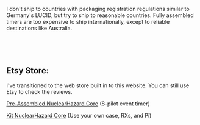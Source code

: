 <div id='product-component-1748610122415'></div>
<script type="text/javascript">
/*<![CDATA[*/
(function () {
  var scriptURL = 'https://sdks.shopifycdn.com/buy-button/latest/buy-button-storefront.min.js';
  if (window.ShopifyBuy) {
    if (window.ShopifyBuy.UI) {
      ShopifyBuyInit();
    } else {
      loadScript();
    }
  } else {
    loadScript();
  }
  function loadScript() {
    var script = document.createElement('script');
    script.async = true;
    script.src = scriptURL;
    (document.getElementsByTagName('head')[0] || document.getElementsByTagName('body')[0]).appendChild(script);
    script.onload = ShopifyBuyInit;
  }
  function ShopifyBuyInit() {
    var client = ShopifyBuy.buildClient({
      domain: 'cbf9af-34.myshopify.com',
      storefrontAccessToken: 'c916ed512e9766f7185e7c78b7ea8b83',
    });
    ShopifyBuy.UI.onReady(client).then(function (ui) {
      ui.createComponent('product', {
        id: '9858900099357',
        node: document.getElementById('product-component-1748610122415'),

---
layout: default
title: Shop
---

Please contact me if you have any issues. 

<script>document.write('n'+'u'+'c'+'l'+'e'+'a'+'r'+'q'+'u'+'a'+'d'+'s'+'@'+'g'+'m'+'a'+'i'+'l'+'.'+'c'+'o'+'m');</script>

I don't ship to countries with packaging registration regulations similar to Germany's LUCID, but try to ship to reasonable countries. Fully assembled timers are too expensive to ship internationally, except to reliable destinations like Australia.

<html>
<head>
  <style>
    .products-container {
      display: flex;
      flex-wrap: wrap;
      justify-content: center;
      gap: 10px; /* Reduced gap to help fit all items */
      max-width: 900px; /* Reduced max-width to match typical GitHub Pages content width */
      margin: 0 auto;
      padding: 10px;
    }
    
    .product-wrapper {
      /* Mobile first - one item per row */
      flex: 0 1 100%;
      min-width: 280px;
      max-width: 100%;
    }

    /* Tablet - two items per row */
    @media (min-width: 768px) {
      .product-wrapper {
        flex: 0 1 calc(50% - 5px);
        max-width: calc(50% - 5px);
      }
    }

    /* Desktop - all four items in one row */
    @media (min-width: 1024px) {
      .product-wrapper {
        flex: 0 1 calc(20% - 8px); /* Slightly smaller width per item */
        max-width: calc(20% - 8px);
      }
      
      /* Override any max-width settings from Shopify's default styles */
      .product-wrapper > div {
        max-width: 100% !important;
      }
    }
  </style>
</head>
<body>
  <div class="products-container">
    <div class="product-wrapper">
      <div id='product-component-1736559407030'></div>
    </div>
    <div class="product-wrapper">
      <div id='product-component-1736515178933'></div>
    </div>
    <div class="product-wrapper">
      <div id='product-component-1748610122415'></div>
    </div>
  </div>

<div id='product-component-1736559407030'></div>
<script type="text/javascript">
/*<![CDATA[*/
(function () {
  var scriptURL = 'https://sdks.shopifycdn.com/buy-button/latest/buy-button-storefront.min.js';
  if (window.ShopifyBuy) {
    if (window.ShopifyBuy.UI) {
      ShopifyBuyInit();
    } else {
      loadScript();
    }
  } else {
    loadScript();
  }
  function loadScript() {
    var script = document.createElement('script');
    script.async = true;
    script.src = scriptURL;
    (document.getElementsByTagName('head')[0] || document.getElementsByTagName('body')[0]).appendChild(script);
    script.onload = ShopifyBuyInit;
  }
  function ShopifyBuyInit() {
    var client = ShopifyBuy.buildClient({
      domain: 'cbf9af-34.myshopify.com',
      storefrontAccessToken: 'c916ed512e9766f7185e7c78b7ea8b83',
    });
    ShopifyBuy.UI.onReady(client).then(function (ui) {
      ui.createComponent('product', {
        id: '9701659345181',
        node: document.getElementById('product-component-1736559407030'),
        moneyFormat: '%24%7B%7Bamount%7D%7D',
        options: {
  "product": {
    "styles": {
      "product": {
        "@media (min-width: 601px)": {
          "max-width": "calc(25% - 20px)",
          "margin-left": "20px",
          "margin-bottom": "50px"
        }
      },
      "title": {
        "font-family": "Montserrat, sans-serif",
        "color": "#78b657"
      },
      "button": {
        "font-family": "Montserrat, sans-serif",
        "font-size": "16px",
        "padding-top": "16px",
        "padding-bottom": "16px",
        "border-radius": "40px",
        "padding-left": "36px",
        "padding-right": "36px"
      },
      "quantityInput": {
        "font-size": "16px",
        "padding-top": "16px",
        "padding-bottom": "16px"
      },
      "price": {
        "font-size": "22px",
        "color": "#78b657"
      },
      "compareAt": {
        "font-size": "18.7px",
        "color": "#78b657"
      },
      "unitPrice": {
        "font-size": "18.7px",
        "color": "#78b657"
      }
    },
    "buttonDestination": "modal",
    "contents": {
      "options": false
    },
    "width": "580px",
    "text": {
      "button": "View"
    },
    "googleFonts": [
      "Montserrat",
      "Quantico"
    ]
  },
  "productSet": {
    "styles": {
      "products": {
        "@media (min-width: 601px)": {
          "margin-left": "-20px"
        }
      }
    }
  },
  "modalProduct": {
    "contents": {
      "img": false,
      "imgWithCarousel": true
    },
    "styles": {
      "product": {
        "@media (min-width: 601px)": {
          "max-width": "100%",
          "margin-left": "0px",
          "margin-bottom": "0px"
        }
      },
      "button": {
        "font-family": "Montserrat, sans-serif",
        "font-size": "16px",
        "padding-top": "16px",
        "padding-bottom": "16px",
        "border-radius": "40px",
        "padding-left": "36px",
        "padding-right": "36px"
      },
      "quantityInput": {
        "font-size": "16px",
        "padding-top": "16px",
        "padding-bottom": "16px"
      },
      "title": {
        "font-family": "Montserrat, sans-serif",
        "font-weight": "bold",
        "font-size": "26px",
        "color": "#b5e85d"
      },
      "price": {
        "font-family": "Montserrat, sans-serif",
        "font-weight": "bold",
        "font-size": "22px",
        "color": "#b5e85d"
      },
      "compareAt": {
        "font-family": "Montserrat, sans-serif",
        "font-weight": "bold",
        "font-size": "18.7px",
        "color": "#b5e85d"
      },
      "unitPrice": {
        "font-family": "Montserrat, sans-serif",
        "font-weight": "bold",
        "font-size": "18.7px",
        "color": "#b5e85d"
      },
      "description": {
        "font-family": "Montserrat, sans-serif",
        "color": "#ffffff"
      }
    },
    "googleFonts": [
      "Montserrat",
      "Quantico"
    ],
    "text": {
      "button": "Add to cart"
    }
  },
  "modal": {
    "styles": {
      "modal": {
        "background-color": "#3e3e3e"
      }
    }
  },
  "option": {
    "styles": {
      "label": {
        "font-family": "Montserrat, sans-serif",
        "color": "#ffffff"
      },
      "select": {
        "font-family": "Montserrat, sans-serif"
      }
    },
    "googleFonts": [
      "Montserrat"
    ]
  },
  "cart": {
    "styles": {
      "button": {
        "font-family": "Montserrat, sans-serif",
        "font-size": "16px",
        "padding-top": "16px",
        "padding-bottom": "16px",
        "border-radius": "40px"
      },
      "title": {
        "color": "#ffffff"
      },
      "header": {
        "color": "#ffffff"
      },
      "lineItems": {
        "color": "#ffffff"
      },
      "subtotalText": {
        "color": "#ffffff"
      },
      "subtotal": {
        "color": "#ffffff"
      },
      "notice": {
        "color": "#ffffff"
      },
      "currency": {
        "color": "#ffffff"
      },
      "close": {
        "color": "#ffffff",
        ":hover": {
          "color": "#ffffff"
        }
      },
      "empty": {
        "color": "#ffffff"
      },
      "noteDescription": {
        "color": "#ffffff"
      },
      "discountText": {
        "color": "#ffffff"
      },
      "discountIcon": {
        "fill": "#ffffff"
      },
      "discountAmount": {
        "color": "#ffffff"
      },
      "cart": {
        "background-color": "#3e3e3e"
      },
      "footer": {
        "background-color": "#3e3e3e"
      }
    },
    "text": {
      "total": "Subtotal",
      "notice": "",
      "button": "Checkout"
    },
    "googleFonts": [
      "Montserrat"
    ]
  },
  "toggle": {
    "styles": {
      "toggle": {
        "font-family": "Montserrat, sans-serif"
      },
      "count": {
        "font-size": "16px"
      }
    },
    "googleFonts": [
      "Montserrat"
    ]
  },
  "lineItem": {
    "styles": {
      "variantTitle": {
        "color": "#ffffff"
      },
      "title": {
        "color": "#ffffff"
      },
      "price": {
        "color": "#ffffff"
      },
      "fullPrice": {
        "color": "#ffffff"
      },
      "discount": {
        "color": "#ffffff"
      },
      "discountIcon": {
        "fill": "#ffffff"
      },
      "quantity": {
        "color": "#ffffff"
      },
      "quantityIncrement": {
        "color": "#ffffff",
        "border-color": "#ffffff"
      },
      "quantityDecrement": {
        "color": "#ffffff",
        "border-color": "#ffffff"
      },
      "quantityInput": {
        "color": "#ffffff",
        "border-color": "#ffffff"
      }
    }
  }
},
      });
    });
  }
})();
/*]]>*/
</script>

  <div id='product-component-1736515178933'></div>
<script type="text/javascript">
/*<![CDATA[*/
(function () {
  var scriptURL = 'https://sdks.shopifycdn.com/buy-button/latest/buy-button-storefront.min.js';
  if (window.ShopifyBuy) {
    if (window.ShopifyBuy.UI) {
      ShopifyBuyInit();
    } else {
      loadScript();
    }
  } else {
    loadScript();
  }
  function loadScript() {
    var script = document.createElement('script');
    script.async = true;
    script.src = scriptURL;
    (document.getElementsByTagName('head')[0] || document.getElementsByTagName('body')[0]).appendChild(script);
    script.onload = ShopifyBuyInit;
  }
  function ShopifyBuyInit() {
    var client = ShopifyBuy.buildClient({
      domain: 'cbf9af-34.myshopify.com',
      storefrontAccessToken: 'c916ed512e9766f7185e7c78b7ea8b83',
    });
    ShopifyBuy.UI.onReady(client).then(function (ui) {
      ui.createComponent('product', {
        id: '9699725115677',
        node: document.getElementById('product-component-1736515178933'),
        moneyFormat: '%24%7B%7Bamount%7D%7D',
        options: {
  "product": {
    "styles": {
      "product": {
        "@media (min-width: 601px)": {
          "max-width": "calc(25% - 20px)",
          "margin-left": "20px",
          "margin-bottom": "50px"
        }
      },
      "title": {
        "font-family": "Montserrat, sans-serif",
        "color": "#78b657"
      },
      "button": {
        "font-family": "Montserrat, sans-serif",
        "font-size": "16px",
        "padding-top": "16px",
        "padding-bottom": "16px",
        "border-radius": "40px",
        "padding-left": "36px",
        "padding-right": "36px"
      },
      "quantityInput": {
        "font-size": "16px",
        "padding-top": "16px",
        "padding-bottom": "16px"
      },
      "price": {
        "font-size": "22px",
        "color": "#78b657"
      },
      "compareAt": {
        "font-size": "18.7px",
        "color": "#78b657"
      },
      "unitPrice": {
        "font-size": "18.7px",
        "color": "#78b657"
      }
    },
    "buttonDestination": "modal",
    "contents": {
      "options": false
    },
    "width": "580px",
    "text": {
      "button": "View"
    },
    "googleFonts": [
      "Montserrat",
      "Quantico"
    ]
  },
  "productSet": {
    "styles": {
      "products": {
        "@media (min-width: 601px)": {
          "margin-left": "-20px"
        }
      }
    }
  },
  "modalProduct": {
    "contents": {
      "img": false,
      "imgWithCarousel": true
    },
    "styles": {
      "product": {
        "@media (min-width: 601px)": {
          "max-width": "100%",
          "margin-left": "0px",
          "margin-bottom": "0px"
        }
      },
      "button": {
        "font-family": "Montserrat, sans-serif",
        "font-size": "16px",
        "padding-top": "16px",
        "padding-bottom": "16px",
        "border-radius": "40px",
        "padding-left": "36px",
        "padding-right": "36px"
      },
      "quantityInput": {
        "font-size": "16px",
        "padding-top": "16px",
        "padding-bottom": "16px"
      },
      "title": {
        "font-family": "Montserrat, sans-serif",
        "font-weight": "bold",
        "font-size": "26px",
        "color": "#b5e85d"
      },
      "price": {
        "font-family": "Montserrat, sans-serif",
        "font-weight": "bold",
        "font-size": "22px",
        "color": "#b5e85d"
      },
      "compareAt": {
        "font-family": "Montserrat, sans-serif",
        "font-weight": "bold",
        "font-size": "18.7px",
        "color": "#b5e85d"
      },
      "unitPrice": {
        "font-family": "Montserrat, sans-serif",
        "font-weight": "bold",
        "font-size": "18.7px",
        "color": "#b5e85d"
      },
      "description": {
        "font-family": "Montserrat, sans-serif",
        "color": "#ffffff"
      }
    },
    "googleFonts": [
      "Montserrat",
      "Quantico"
    ],
    "text": {
      "button": "Add to cart"
    }
  },
  "modal": {
    "styles": {
      "modal": {
        "background-color": "#3e3e3e"
      }
    }
  },
  "option": {
    "styles": {
      "label": {
        "font-family": "Montserrat, sans-serif",
        "color": "#ffffff"
      },
      "select": {
        "font-family": "Montserrat, sans-serif"
      }
    },
    "googleFonts": [
      "Montserrat"
    ]
  },
  "cart": {
    "styles": {
      "button": {
        "font-family": "Montserrat, sans-serif",
        "font-size": "16px",
        "padding-top": "16px",
        "padding-bottom": "16px",
        "border-radius": "40px"
      },
      "title": {
        "color": "#ffffff"
      },
      "header": {
        "color": "#ffffff"
      },
      "lineItems": {
        "color": "#ffffff"
      },
      "subtotalText": {
        "color": "#ffffff"
      },
      "subtotal": {
        "color": "#ffffff"
      },
      "notice": {
        "color": "#ffffff"
      },
      "currency": {
        "color": "#ffffff"
      },
      "close": {
        "color": "#ffffff",
        ":hover": {
          "color": "#ffffff"
        }
      },
      "empty": {
        "color": "#ffffff"
      },
      "noteDescription": {
        "color": "#ffffff"
      },
      "discountText": {
        "color": "#ffffff"
      },
      "discountIcon": {
        "fill": "#ffffff"
      },
      "discountAmount": {
        "color": "#ffffff"
      },
      "cart": {
        "background-color": "#3e3e3e"
      },
      "footer": {
        "background-color": "#3e3e3e"
      }
    },
    "text": {
      "total": "Subtotal",
      "notice": "",
      "button": "Checkout"
    },
    "googleFonts": [
      "Montserrat"
    ]
  },
  "toggle": {
    "styles": {
      "toggle": {
        "font-family": "Montserrat, sans-serif"
      },
      "count": {
        "font-size": "16px"
      }
    },
    "googleFonts": [
      "Montserrat"
    ]
  },
  "lineItem": {
    "styles": {
      "variantTitle": {
        "color": "#ffffff"
      },
      "title": {
        "color": "#ffffff"
      },
      "price": {
        "color": "#ffffff"
      },
      "fullPrice": {
        "color": "#ffffff"
      },
      "discount": {
        "color": "#ffffff"
      },
      "discountIcon": {
        "fill": "#ffffff"
      },
      "quantity": {
        "color": "#ffffff"
      },
      "quantityIncrement": {
        "color": "#ffffff",
        "border-color": "#ffffff"
      },
      "quantityDecrement": {
        "color": "#ffffff",
        "border-color": "#ffffff"
      },
      "quantityInput": {
        "color": "#ffffff",
        "border-color": "#ffffff"
      }
    }
  }
},
      });
    });
  }
})();
/*]]>*/
</script>

  <div id='product-component-1736515464641'></div>
  <script type="text/javascript">
  /*<![CDATA[*/
  (function () {
    var scriptURL = 'https://sdks.shopifycdn.com/buy-button/latest/buy-button-storefront.min.js';
    if (window.ShopifyBuy) {
      if (window.ShopifyBuy.UI) {
        ShopifyBuyInit();
      } else {
        loadScript();
      }
    } else {
      loadScript();
    }
    function loadScript() {
      var script = document.createElement('script');
      script.async = true;
      script.src = scriptURL;
      (document.getElementsByTagName('head')[0] || document.getElementsByTagName('body')[0]).appendChild(script);
      script.onload = ShopifyBuyInit;
    }
    function ShopifyBuyInit() {
      var client = ShopifyBuy.buildClient({
        domain: 'cbf9af-34.myshopify.com',
        storefrontAccessToken: 'c916ed512e9766f7185e7c78b7ea8b83',
      });
      ShopifyBuy.UI.onReady(client).then(function (ui) {
        ui.createComponent('product', {
          id: '9858900099357',
          node: document.getElementById('product-component-1748610122415'),
          moneyFormat: '%24%7B%7Bamount%7D%7D',
          options: {
    "product": {
      "styles": {
        "product": {
          "@media (min-width: 601px)": {
            "max-width": "calc(25% - 20px)",
            "margin-left": "20px",
            "margin-bottom": "50px"
          }
        },
        "title": {
          "font-family": "Montserrat, sans-serif",
          "color": "#78b657"
        },
        "button": {
          "font-family": "Montserrat, sans-serif",
          "font-size": "16px",
          "padding-top": "16px",
          "padding-bottom": "16px",
          "border-radius": "40px",
          "padding-left": "36px",
          "padding-right": "36px"
        },
        "quantityInput": {
          "font-size": "16px",
          "padding-top": "16px",
          "padding-bottom": "16px"
        },
        "price": {
          "font-size": "22px",
          "color": "#78b657"
        },
        "compareAt": {
          "font-size": "18.7px",
          "color": "#78b657"
        },
        "unitPrice": {
          "font-size": "18.7px",
          "color": "#78b657"
        }
      },
      "buttonDestination": "modal",
      "contents": {
        "options": false
      },
      "width": "580px",
      "text": {
        "button": "View"
      },
      "googleFonts": [
        "Montserrat",
        "Quantico"
      ]
    },
    "productSet": {
      "styles": {
        "products": {
          "@media (min-width: 601px)": {
            "margin-left": "-20px"
          }
        }
      }
    },
    "modalProduct": {
      "contents": {
        "img": false,
        "imgWithCarousel": true
      },
      "styles": {
        "product": {
          "@media (min-width: 601px)": {
            "max-width": "100%",
            "margin-left": "0px",
            "margin-bottom": "0px"
          }
        },
        "button": {
          "font-family": "Montserrat, sans-serif",
          "font-size": "16px",
          "padding-top": "16px",
          "padding-bottom": "16px",
          "border-radius": "40px",
          "padding-left": "36px",
          "padding-right": "36px"
        },
        "quantityInput": {
          "font-size": "16px",
          "padding-top": "16px",
          "padding-bottom": "16px"
        },
        "title": {
          "font-family": "Montserrat, sans-serif",
          "font-weight": "bold",
          "font-size": "26px",
          "color": "#b5e85d"
        },
        "price": {
          "font-family": "Montserrat, sans-serif",
          "font-weight": "bold",
          "font-size": "22px",
          "color": "#b5e85d"
        },
        "compareAt": {
          "font-family": "Montserrat, sans-serif",
          "font-weight": "bold",
          "font-size": "18.7px",
          "color": "#b5e85d"
        },
        "unitPrice": {
          "font-family": "Montserrat, sans-serif",
          "font-weight": "bold",
          "font-size": "18.7px",
          "color": "#b5e85d"
        },
        "description": {
          "font-family": "Montserrat, sans-serif",
          "color": "#ffffff"
        }
      },
      "googleFonts": [
        "Montserrat",
        "Quantico"
      ],
      "text": {
        "button": "Add to cart"
      }
    },
    "modal": {
      "styles": {
        "modal": {
          "background-color": "#3e3e3e"
        }
      }
    },
    "option": {
      "styles": {
        "label": {
          "font-family": "Montserrat, sans-serif",
          "color": "#ffffff"
        },
        "select": {
          "font-family": "Montserrat, sans-serif"
        }
      },
      "googleFonts": [
        "Montserrat"
      ]
    },
    "cart": {
      "styles": {
        "button": {
          "font-family": "Montserrat, sans-serif",
          "font-size": "16px",
          "padding-top": "16px",
          "padding-bottom": "16px",
          "border-radius": "40px"
        },
        "title": {
          "color": "#ffffff"
        },
        "header": {
          "color": "#ffffff"
        },
        "lineItems": {
          "color": "#ffffff"
        },
        "subtotalText": {
          "color": "#ffffff"
        },
        "subtotal": {
          "color": "#ffffff"
        },
        "notice": {
          "color": "#ffffff"
        },
        "currency": {
          "color": "#ffffff"
        },
        "close": {
          "color": "#ffffff",
          ":hover": {
            "color": "#ffffff"
          }
        },
        "empty": {
          "color": "#ffffff"
        },
        "noteDescription": {
          "color": "#ffffff"
        },
        "discountText": {
          "color": "#ffffff"
        },
        "discountIcon": {
          "fill": "#ffffff"
        },
        "discountAmount": {
          "color": "#ffffff"
        },
        "cart": {
          "background-color": "#3e3e3e"
        },
        "footer": {
          "background-color": "#3e3e3e"
        }
      },
      "text": {
        "total": "Subtotal",
        "notice": "",
        "button": "Checkout"
      },
      "googleFonts": [
        "Montserrat"
      ]
    },
    "toggle": {
      "styles": {
        "toggle": {
          "font-family": "Montserrat, sans-serif"
        },
        "count": {
          "font-size": "16px"
        }
      },
      "googleFonts": [
        "Montserrat"
      ]
    },
    "lineItem": {
      "styles": {
        "variantTitle": {
          "color": "#ffffff"
        },
        "title": {
          "color": "#ffffff"
        },
        "price": {
          "color": "#ffffff"
        },
        "fullPrice": {
          "color": "#ffffff"
        },
        "discount": {
          "color": "#ffffff"
        },
        "discountIcon": {
          "fill": "#ffffff"
        },
        "quantity": {
          "color": "#ffffff"
        },
        "quantityIncrement": {
          "color": "#ffffff",
          "border-color": "#ffffff"
        },
        "quantityDecrement": {
          "color": "#ffffff",
          "border-color": "#ffffff"
        },
        "quantityInput": {
          "color": "#ffffff",
          "border-color": "#ffffff"
        }
      }
    }
  },
        });
      });
    }
  })();
  /*]]>*/
  </script>

</body>
</html>

<br>

## Etsy Store:

I've transitioned to the web store built in to this website. You can still use Etsy to check the reviews.

[Pre-Assembled NuclearHazard Core](https://nuclearquads.etsy.com/listing/1774353764/nuclearhazard-core-complete-fpv-event) (8-pilot event timer)

[Kit NuclearHazard Core](https://nuclearquads.etsy.com/listing/1773191870/nuclearhazard-core-kit-v8) (Use your own case, RXs, and Pi)